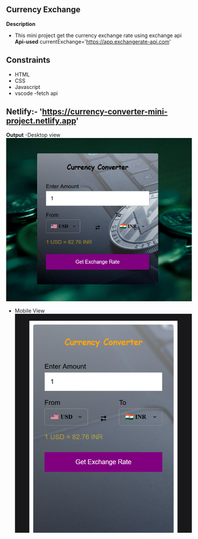 ## Currency Exchange

**Description**

- This mini project get the currency exchange rate using exchange api
  **Api-used**
  currentExchange='https://app.exchangerate-api.com'

## Constraints

- HTML
- CSS
- Javascript
- vscode
  -fetch api

## Netlify:- 'https://currency-converter-mini-project.netlify.app'

**Output**
-Desktop view
![alt text](image.png)
- Mobile View
![alt text](image-1.png)
